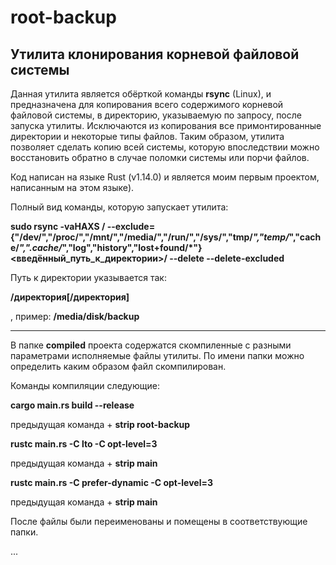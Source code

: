 # root-backup
## Утилита клонирования корневой файловой системы

Данная утилита является обёрткой команды **rsync** (Linux), и предназначена для копирования всего содержимого корневой файловой системы, в директорию, указываемую по запросу, после запуска утилиты. Исключаются из копирования все примонтированные директории и некоторые типы файлов. Таким образом, утилита позволяет сделать копию всей системы, которую впоследствии можно восстановить обратно в случае поломки системы или порчи файлов.

Код написан на языке Rust (v1.14.0) и является моим первым проектом, написанным на этом языке).

Полный вид команды, которую запускает утилита:

**sudo rsync -vaHAXS / --exclude={"/dev/","/proc/","/mnt/","/media/","/run/","/sys/","tmp/*","temp/*","cache/*",".cache/*","log","history","lost+found/*"} <введённый_путь_к_директории>/ --delete --delete-excluded**

Путь к директории указывается так:

**/директория[/директория]**

, пример: **/media/disk/backup**

-------

В папке **compiled** проекта содержатся скомпиленные с разными параметрами исполняемые файлы утилиты.
По имени папки можно определить каким образом файл скомпилирован.

Команды компиляции следующие:

**cargo main.rs build --release**

предыдущая команда + **strip root-backup**

**rustc main.rs -C lto -C opt-level=3**

предыдущая команда + **strip main**

**rustc main.rs -C prefer-dynamic -C opt-level=3**

предыдущая команда + **strip main**

После файлы были переименованы и помещены в соответствующие папки.

...

